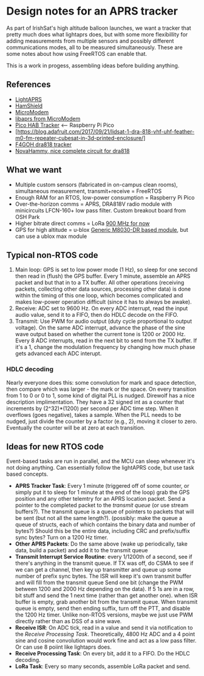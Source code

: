 # Design notes for an APRS tracker

As part of IrishSat's high altitude balloon launches, we want a tracker that pretty much does what lightaprs does,
but with some more flexibillity for adding measurements from multiple sensors and possibly different
communications modes, all to be measured simultaneously. These are some notes about how using FreeRTOS can enable that.

This is a work in progess, assembling ideas before building anything.

## References

* [LightAPRS](https://github.com/lightaprs)
* [HamShield](https://github.com/EnhancedRadioDevices/HamShield)
* [MicroModem](https://github.com/markqvist/MicroModem)
* [libaprs from MicroModem](https://github.com/markqvist/LibAPRS)
* [Pico HAB Tracker](https://github.com/daveake/pico-tracker) <-- Raspberry Pi Pico
* [https://blog.adafruit.com/2017/09/21/lidsat-1-dra-818-vhf-uhf-feather-m0-fm-repeater-cubesat-in-3d-printed-enclosure/]
* [F4GOH dra818 tracker](https://hamprojects.wordpress.com/2015/07/01/afsk-dra818-aprs-tracker/)
* [NovaHammy, nice complete circuit for dra818](https://github.com/cogwheelcircuitworks/NovaHammy/blob/master/hardware/NovaHammyRevXDsch.pdf)


## What we want

* Multiple custom sensors (fabricated in on-campus clean rooms), simultaneous measurement, transmit+receive = FreeRTOS
* Enough RAM for an RTOS, low-power consumption = Raspberry Pi Pico
* Over-the-horizon comms = APRS, DRA818V radio module with minicircuits LFCN-160+ low pass filter. Custom breakout board from OSH Park
* Higher bitrate direct comms = LoRa [900 MHz for now](https://www.adafruit.com/product/3072)
* GPS for high altitude = u-blox [Generic M8030-DR based module](https://www.amazon.com/dp/B07PRDY6DS), but can use a ublox max module

## Typical non-RTOS code
1. Main loop: GPS is set to low power mode (1 Hz), so sleep for one second then read in (flush)
the GPS buffer. Every 1 minute, assemble an APRS packet and but that in to a TX buffer. All other operations (receiving packets,
collecting other data sources, processing other data) is done within the timing of this one loop, which becomes complicated
and makes low-power operation difficult (since it has to always be awake).
1. Receive: ADC set to 9600 Hz. On every ADC interrupt, read the input audio value, send it to a FIFO, then do HDLC decode on the FIFO.
1. Transmit: Use PWM for audio output (duty cycle proportional to output voltage).
On the same ADC interrupt, advance the phase of the sine wave output based on whether the current tone is 1200 or 2000 Hz.
Every 8 ADC interrupts, read in the next bit to send from the TX buffer.
If it's a 1, change the modulation frequency by changing how much phase gets advanced each ADC interupt.

### HDLC decoding
Nearly everyone does this: some convolution for mark and space detection, then compare which was larger - the mark or the space.
On every transition from 1 to 0 or 0 to 1, some kind of digital PLL is nudged.
Direwolf has a nice description implimentation. They have a 32 signed int as a counter that increments by (2^32)\*(1200) per second
per ADC time step. When it overflows (goes negative), takes a sample. When the PLL needs to be nudged, just divide the counter by a
factor (e.g., 2), moving it closer to zero. Eventually the counter will be at zero at each transition.

## Ideas for new RTOS code
Event-based tasks are run in parallel, and the MCU can sleep whenever it's not doing anything. Can essentially follow the lightAPRS
code, but use task based concepts.
* **APRS Tracker Task**: Every 1 minute (triggered off of some counter, or simply put it to sleep for 1 minute at the end of the loop)
grab the GPS position and any other telemtry for an APRS location packet. Send a pointer to the completed packet to the *transmit queue*
(or use stream buffers?). The transmit queue is a queue of pointers to packets that will be sent (but not all the same length?).
(possibly: make the queue a queue of structs, each of which contains the binary data and number of bytes?) Should this be
the entire data, including CRC and prefix/suffix sync bytes? Turn on a 1200 Hz timer.
* **Other APRS Packets**: Do the same above (wake up periodically, take data, build a packet) and add it to the transmit queue
* **Transmit Interrupt Service Routine**: every 1/1200th of a second, see if there's anything in the transmit queue.
If TX was off, do CSMA to see if we can get a channel, then key up transmitter and
queue up some number of prefix sync bytes. The ISR will keep it's own transmit buffer and will fill from the transmit queue 
Send one bit (change the PWM between 1200 and 2000 Hz depending on the data). If 5 1s are in a row, bit stuff and send the 1 next time
(rather than get another one). when ISR buffer is empty, grab another bit from the transmit queue. When transmit queue is empty, send
then ending suffix, turn off the PTT, and disable the 1200 Hz timer. Unlike non-RTOS versions, maybe we just use PWM directly rather than as DSS
of a sine wave.
* **Receive ISR**: On ADC tick, read in a value and send it via notification to the *Receive Processing Task*. Theoretically, 4800 Hz
ADC and a 4 point sine and cosine convolution would work fine and act as a low pass filter. Or can use 8 poiint like lightaprs does.
* **Receive Processing Task**: On every bit, add it to a FIFO. Do the HDLC decoding.
* **LoRa Task**: Every so many seconds, assemble LoRa packet and send.
